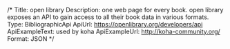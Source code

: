 /*
Title: open library
Description: one web page for every book. open library exposes an API to gain access to all their book data in various formats.
Type: BibliographicApi
ApiUrl: https://openlibrary.org/developers/api
ApiExampleText: used by koha
ApiExampleUrl: http://koha-community.org/
Format: JSON
*/